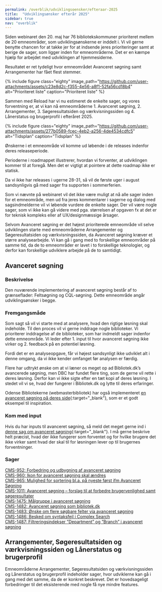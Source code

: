```yaml
---
permalink: /overblik/udviklingsoensker/efteraar-2025
title:  "Udviklingsønsker efterår 2025"
sidebar: true
nav: "overblik"
---
```


Siden webinaret den 20. maj har 76 bibliotekskommuner prioriteret mellem de 20 emneområder, som udviklingsønskerne er inddelt i. Vi vil gerne benytte chancen for at takke jer for at indsende jeres prioriteringer samt at berige de sager, som ligger inden for emneområderne. Det er en kæmpe hjælp for arbejdet med udviklingen af hjemmesiderne. 

Resultatet er ret tydeligt hvor emneområdet Avanceret søgning samt Arrangementer har fået flest stemmer. 

{% include figure class="eighty" image_path="https://github.com/user-attachments/assets/c23e8d2c-f355-4e56-a8f1-52fa56cd18b4" alt="Prioriteret liste" caption="Prioriteret liste" %}

Sammen med Reload har vi nu estimeret de enkelte sager, og vores forventning er, at vi kan nå emneområderne 1. Avanceret søgning, 2. Arrangementer, 3. Søgeresultatsiden og værkvisningssiden og 4. Lånerstatus og brugerprofil i efteråret 2025. 

{% include figure class="eighty" image_path="https://github.com/user-attachments/assets/277b0589-fcec-4eb2-a256-4de4534cdfc5" alt="Tidsplan" caption="Tidsplan" %}

Ønskerne i et emneområde vil komme ud løbende i de releases indenfor deres releaseperiode.  

Perioderne i roadmappet illustrerer, hvordan vi forventer, at udviklingen kommer til at foregå. Men det er vigtigt at pointere at dette roadmap ikke er statisk. 

Da vi ikke har releases i ugerne 28-31, så vil de første uger i august sandsynligvis gå med sager fra supporten i sommerferien. 

Som vi nævnte på webinaret vil det ikke være muligt at nå alle sager inden for et emneområde, men ud fra jeres kommentarer i sagerne og dialog med sagsindmelderne vil vi løbende vurdere de enkelte sager. Der vil være nogle sager, som vi ikke kan gå videre med pga. størrelsen af opgaven fx at det er for teknisk kompleks eller af UX/designmæssige årsager.  

Selvom Avanceret søgning er det højest prioriterede emneområde vil selve udviklingen starte med emneområderne Arrangementer og Søgeresultatsiden og værkvisningssiden, da Avanceret søgning kræver et større analysearbejde.  Vi kan gå i gang med to forskellige emneområder på samme tid, da de to emneområder er lavet i to forskellige teknologier, og derfor kan forskellige udviklere arbejde på de to samtidigt. 

## Avanceret søgning 

### Beskrivelse
Den nuværende implementering af avanceret søgning består af to grænseflader: Feltsøgning og CQL-søgning. Dette emneområde angår udviklingsønsker i begge.

### Fremgangsmåde
Som sagt så vil vi starte med at analysere, hvad den rigtige løsning skal indeholde. Til den proces vil vi gerne inddrage nogle biblioteker. Vi prioriterer inddragelse af de biblioteker, som har indmeldt sager indenfor dette emneområde. Vi leder efter 1. input til hvor avanceret søgning ikke virker og 2. feedback på en potentiel løsning. 

Fordi det er en analyseopgave, får vi højest sandsynligt ikke udviklet alt i denne omgang, da vi ikke kender omfanget før analysen er færdig. 

Flere har udtrykt ønske om at vi læner os meget op ad Bibliotek.dk’s avancerede søgning, men DBC har fundet flere ting, som de gerne vil rette i deres løsning. Derfor kan vi ikke sigte efter en tæt kopi af deres løsning. I stedet vil vi se, hvad der fungerer i Bibliotek.dk og lytte til deres erfaringer.  

Odense Bibliotekerne (webmasterbibliotek) har også implementeret [en avanceret søgning på deres side](https://www.odensebib.dk/advanced-search ){:target="_blank"}, som er et godt eksempel til inspiration. 

### Kom med input
Hvis du har inputs til avanceret søgning, så meld det meget gerne ind i [denne sag om avanceret søgning](https://detdigitalefolkebibliotek.atlassian.net/servicedesk/customer/portal/4/CMS-1538){:target="_blank"}. I må gerne beskrive helt præcist, hvad der ikke fungerer som forventet og for hvilke brugere det ikke virker samt hvad der skal til for løsningen lever op til brugernes forventninger. 

### Sager
[CMS-952: Forbedring og udbygning af avanceret søgning](https://detdigitalefolkebibliotek.atlassian.net/servicedesk/customer/portal/4/CMS-952)  
[CMS-960: Ikon for avanceret søgning skal ændres](https://detdigitalefolkebibliotek.atlassian.net/servicedesk/customer/portal/4/CMS-960)  
[CMS-965: Mulighed for sortering bl.a. på nyeste først ifm Avanceret Søgning](https://detdigitalefolkebibliotek.atlassian.net/servicedesk/customer/portal/4/CMS-965)  
[CMS-1011: Avanceret søgning – forslag til at forbedre brugervenlighed samt søgeresultater](https://detdigitalefolkebibliotek.atlassian.net/servicedesk/customer/portal/4/CMS-1011)  
[CMS-1475: Målgruppe i avanceret søgning](https://detdigitalefolkebibliotek.atlassian.net/servicedesk/customer/portal/4/CMS-1475)  
[CMS-1482: Avanceret søgning som bibliotek.dk](https://detdigitalefolkebibliotek.atlassian.net/servicedesk/customer/portal/4/CMS-1482)  
[CMS-1483: Ønske om flere søgbare felter via avanceret søgning](https://detdigitalefolkebibliotek.atlassian.net/servicedesk/customer/portal/4/CMS-1483)  
[CMS-1486: Besked om syntaksfejl i Complex Search](https://detdigitalefolkebibliotek.atlassian.net/servicedesk/customer/portal/4/CMS-1486)  
[CMS-1487: Filtreringsindekser ”Department” og ”Branch” i avanceret søgning](https://detdigitalefolkebibliotek.atlassian.net/servicedesk/customer/portal/4/CMS-1487)

## Arrangementer, Søgeresultatsiden og værkvisningssiden og Lånerstatus og brugerprofil 

Emneområderne Arrangementer, Søgeresultatsiden og værkvisningssiden og Lånerstatus og brugerprofil indeholder sager, hvor udviklerne kan gå i gang med det samme, da de er konkret beskrevet. Det er hovedsageligt forbedringer til det eksisterende med nogle få nye mindre features. 
